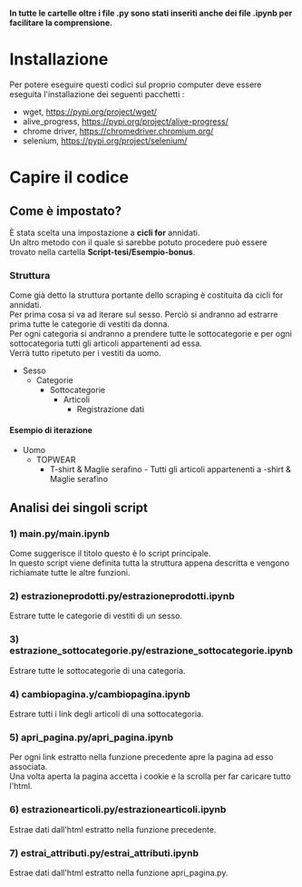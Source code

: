 **In tutte le cartelle oltre i file .py sono stati inseriti anche dei file .ipynb per facilitare la comprensione.**  
# Installazione  
Per potere eseguire questi codici sul proprio computer deve essere eseguita l'installazione dei seguenti pacchetti :
- wget, https://pypi.org/project/wget/
- alive_progress, https://pypi.org/project/alive-progress/
- chrome driver, https://chromedriver.chromium.org/
- selenium, https://pypi.org/project/selenium/

# Capire il codice 
## Come è impostato?
È stata scelta una impostazione a **cicli for** annidati.  
Un altro metodo con il quale si sarebbe potuto procedere può essere trovato nella cartella **Script-tesi/Esempio-bonus**.  

### Struttura
Come già detto la struttura portante dello scraping è costituita da cicli for annidati.  
Per prima cosa si va ad iterare sul sesso.  Perciò si andranno ad estrarre prima tutte le categorie di vestiti da  donna.  
Per ogni categoria si andranno a prendere tutte le sottocategorie e per ogni sottocategoria tutti gli articoli appartenenti ad essa.  
Verrà tutto ripetuto per i vestiti da uomo.  
- Sesso
  - Categorie
     - Sottocategorie
        - Articoli
           - Registrazione dati 

#### Esempio di iterazione
- Uomo
    - TOPWEAR
        - T-shirt & Maglie serafino
              - Tutti gli articoli appartenenti a -shirt & Maglie serafino
              
## Analisi dei singoli script

### 1) main.py/main.ipynb
Come suggerisce il titolo questo è lo script principale.  
In questo script viene definita tutta la struttura appena descritta e vengono richiamate tutte le altre funzioni.  

### 2) estrazioneprodotti.py/estrazioneprodotti.ipynb
Estrare tutte le categorie di vestiti di un sesso.

### 3) estrazione_sottocategorie.py/estrazione_sottocategorie.ipynb
Estrare tutte le sottocategorie di una categoria.

### 4) cambiopagina.y/cambiopagina.ipynb
Estrare tutti i link degli articoli di una sottocategoria. 

### 5) apri_pagina.py/apri_pagina.ipynb
Per ogni link estratto nella funzione precedente apre la pagina ad esso associata.  
Una volta aperta la pagina accetta i cookie e la scrolla per far caricare tutto l'html. 

### 6) estrazionearticoli.py/estrazionearticoli.ipynb
Estrae  dati dall'html estratto nella funzione precedente. 

### 7) estrai_attributi.py/estrai_attributi.ipynb
Estrae  dati dall'html estratto nella funzione apri_pagina.py.
